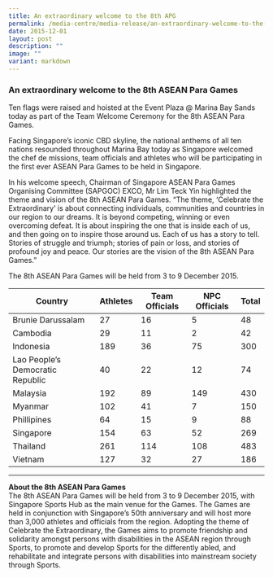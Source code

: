 ```yaml
---
title: An extraordinary welcome to the 8th APG
permalink: /media-centre/media-release/an-extraordinary-welcome-to-the-8th-apg/
date: 2015-12-01
layout: post
description: ""
image: ""
variant: markdown
---
```

### **An extraordinary welcome to the 8th ASEAN Para Games**

Ten flags were raised and hoisted at the Event Plaza @ Marina Bay Sands today as part of the Team Welcome Ceremony for the 8th ASEAN Para Games.

Facing Singapore’s iconic CBD skyline, the national anthems of all ten nations resounded throughout Marina Bay today as Singapore welcomed the chef de missions, team officials and athletes who will be participating in the first ever ASEAN Para Games to be held in Singapore.

In his welcome speech, Chairman of Singapore ASEAN Para Games Organising Committee (SAPGOC) EXCO, Mr Lim Teck Yin highlighted the theme and vision of the 8th ASEAN Para Games. “The theme, ‘Celebrate the Extraordinary’ is about connecting individuals, communities and countries in our region to our dreams. It is beyond competing, winning or even overcoming defeat. It is about inspiring the one that is inside each of us, and then going on to inspire those around us. Each of us has a story to tell. Stories of struggle and triumph; stories of pain or loss, and stories of profound joy and peace. Our stories are the vision of the 8th ASEAN Para Games.”

The 8th ASEAN Para Games will be held from 3 to 9 December 2015.

| Country | Athletes | Team Officials | NPC Officials | Total |
| -------- | -------- | -------- | -------- | -------- |
| Brunie Darussalam | 27 | 16 | 5 | 48 |
| Cambodia | 29 | 11 | 2 | 42 |
| Indonesia | 189 | 36 | 75 | 300 |
| Lao People’s Democratic Republic | 40 | 22 | 12 | 74 |
| Malaysia | 192 | 89 | 149 | 430 |
| Myanmar | 102 | 41 | 7 | 150 |
| Phillipines | 64 | 15 | 9 | 88 |
| Singapore | 154 | 63 | 52 | 269 |
| Thailand | 261 | 114 | 108 | 483 |
| Vietnam | 127 | 32 | 27 | 186 |

---

**About the 8th ASEAN Para Games**<br> 
The 8th ASEAN Para Games will be held from 3 to 9 December 2015, with Singapore Sports Hub as the main venue for the Games. The Games are held in conjunction with Singapore’s 50th anniversary and will host more than 3,000 athletes and officials from the region. Adopting the theme of Celebrate the Extraordinary, the Games aims to promote friendship and solidarity amongst persons with disabilities in the ASEAN region through Sports, to promote and develop Sports for the differently abled, and rehabilitate and integrate persons with disabilities into mainstream society through Sports.
